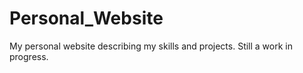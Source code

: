 # Personal_Website
My personal website describing my skills and projects. Still a work in progress.
